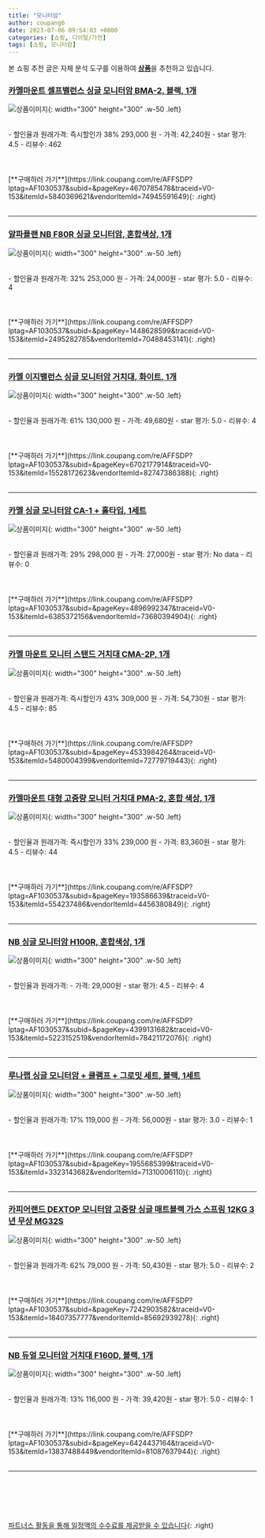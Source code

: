 ```yaml
---
title: "모니터암"
author: coupang6
date: 2023-07-06 09:54:03 +0800
categories: [쇼핑, 디이털/가전]
tags: [쇼핑, 모니터암]
---
```


본 쇼핑 추천 글은 자체 분석 도구를 이용하여 [**상품**](https://link.coupang.com/a/bao1ui)을 추천하고 있습니다.

### [카멜마운트 셀프밸런스 싱글 모니터암 BMA-2, 블랙, 1개](https://link.coupang.com/re/AFFSDP?lptag=AF1030537&subid=&pageKey=4670785478&traceid=V0-153&itemId=5840369621&vendorItemId=74945591649)

![상품이미지](https://thumbnail9.coupangcdn.com/thumbnails/remote/230x230ex/image/retail/images/2021/04/06/14/6/f6f9a344-4e1a-4f00-91f3-4e20ff884673.jpg){: width="300" height="300" .w-50 .left}


<br>
- 할인율과 원래가격: 즉시할인가 38%  293,000   원
- 가격: 42,240원
- star 평가: 4.5
- 리뷰수: 462
<br>
<br>
<br>
<br>
[**구매하러 가기**](https://link.coupang.com/re/AFFSDP?lptag=AF1030537&subid=&pageKey=4670785478&traceid=V0-153&itemId=5840369621&vendorItemId=74945591649){: .right}
<br>
<br>

---

### [알파플랜 NB F80R 싱글 모니터암, 혼합색상, 1개](https://link.coupang.com/re/AFFSDP?lptag=AF1030537&subid=&pageKey=1448628599&traceid=V0-153&itemId=2495282785&vendorItemId=70488453141)

![상품이미지](https://thumbnail8.coupangcdn.com/thumbnails/remote/230x230ex/image/retail/images/1498252933477952-4b03a0e7-4f7d-447e-b824-07d1fb1d7d7d.jpg){: width="300" height="300" .w-50 .left}


<br>
- 할인율과 원래가격: 32%  253,000   원
- 가격: 24,000원
- star 평가: 5.0
- 리뷰수: 4
<br>
<br>
<br>
<br>
[**구매하러 가기**](https://link.coupang.com/re/AFFSDP?lptag=AF1030537&subid=&pageKey=1448628599&traceid=V0-153&itemId=2495282785&vendorItemId=70488453141){: .right}
<br>
<br>

---

### [카멜 이지밸런스 싱글 모니터암 거치대, 화이트, 1개](https://link.coupang.com/re/AFFSDP?lptag=AF1030537&subid=&pageKey=6702177914&traceid=V0-153&itemId=15528172623&vendorItemId=82747386388)

![상품이미지](https://thumbnail6.coupangcdn.com/thumbnails/remote/230x230ex/image/rs_quotation_api/bapkveea/be920af5c08b4c28ba2d15414ea23d34.jpg){: width="300" height="300" .w-50 .left}


<br>
- 할인율과 원래가격: 61%  130,000   원
- 가격: 49,680원
- star 평가: 5.0
- 리뷰수: 4
<br>
<br>
<br>
<br>
[**구매하러 가기**](https://link.coupang.com/re/AFFSDP?lptag=AF1030537&subid=&pageKey=6702177914&traceid=V0-153&itemId=15528172623&vendorItemId=82747386388){: .right}
<br>
<br>

---

### [카멜 싱글 모니터암 CA-1 + 홀타입, 1세트](https://link.coupang.com/re/AFFSDP?lptag=AF1030537&subid=&pageKey=4896992347&traceid=V0-153&itemId=6385372156&vendorItemId=73680394904)

![상품이미지](https://thumbnail10.coupangcdn.com/thumbnails/remote/230x230ex/image/rs_quotation_api/a5cx8yn5/f21cf5be95a74169bbf45247ddefaace.jpg){: width="300" height="300" .w-50 .left}


<br>
- 할인율과 원래가격: 29%  298,000   원
- 가격: 27,000원
- star 평가: No data
- 리뷰수: 0
<br>
<br>
<br>
<br>
[**구매하러 가기**](https://link.coupang.com/re/AFFSDP?lptag=AF1030537&subid=&pageKey=4896992347&traceid=V0-153&itemId=6385372156&vendorItemId=73680394904){: .right}
<br>
<br>

---

### [카멜 마운트 모니터 스탠드 거치대 CMA-2P, 1개](https://link.coupang.com/re/AFFSDP?lptag=AF1030537&subid=&pageKey=4533984264&traceid=V0-153&itemId=5480004399&vendorItemId=72779719443)

![상품이미지](https://thumbnail9.coupangcdn.com/thumbnails/remote/230x230ex/image/rs_quotation_api/vl5klbc3/a39e2fba73b948b59bd9530534b9e4fb.jpg){: width="300" height="300" .w-50 .left}


<br>
- 할인율과 원래가격: 즉시할인가 43%  309,000   원
- 가격: 54,730원
- star 평가: 4.5
- 리뷰수: 85
<br>
<br>
<br>
<br>
[**구매하러 가기**](https://link.coupang.com/re/AFFSDP?lptag=AF1030537&subid=&pageKey=4533984264&traceid=V0-153&itemId=5480004399&vendorItemId=72779719443){: .right}
<br>
<br>

---

### [카멜마운트 대형 고중량 모니터 거치대 PMA-2, 혼합 색상, 1개](https://link.coupang.com/re/AFFSDP?lptag=AF1030537&subid=&pageKey=193586639&traceid=V0-153&itemId=554237486&vendorItemId=4456380849)

![상품이미지](https://thumbnail10.coupangcdn.com/thumbnails/remote/230x230ex/image/retail/images/2019/03/04/14/7/abe85ded-9110-4b0f-a108-780c4fcf011f.jpg){: width="300" height="300" .w-50 .left}


<br>
- 할인율과 원래가격: 즉시할인가 33%  239,000   원
- 가격: 83,360원
- star 평가: 4.5
- 리뷰수: 44
<br>
<br>
<br>
<br>
[**구매하러 가기**](https://link.coupang.com/re/AFFSDP?lptag=AF1030537&subid=&pageKey=193586639&traceid=V0-153&itemId=554237486&vendorItemId=4456380849){: .right}
<br>
<br>

---

### [NB 싱글 모니터암 H100R, 혼합색상, 1개](https://link.coupang.com/re/AFFSDP?lptag=AF1030537&subid=&pageKey=4399131682&traceid=V0-153&itemId=5223152519&vendorItemId=78421172076)

![상품이미지](https://thumbnail7.coupangcdn.com/thumbnails/remote/230x230ex/image/retail/images/2020/11/26/9/5/1cc08f50-add5-4bb1-9553-8a8370187baf.jpg){: width="300" height="300" .w-50 .left}


<br>
- 할인율과 원래가격: 
- 가격: 29,000원
- star 평가: 4.5
- 리뷰수: 4
<br>
<br>
<br>
<br>
[**구매하러 가기**](https://link.coupang.com/re/AFFSDP?lptag=AF1030537&subid=&pageKey=4399131682&traceid=V0-153&itemId=5223152519&vendorItemId=78421172076){: .right}
<br>
<br>

---

### [루나랩 싱글 모니터암 + 클램프 + 그로밋 세트, 블랙, 1세트](https://link.coupang.com/re/AFFSDP?lptag=AF1030537&subid=&pageKey=1955685399&traceid=V0-153&itemId=3323143682&vendorItemId=71310006110)

![상품이미지](https://thumbnail7.coupangcdn.com/thumbnails/remote/230x230ex/image/retail/images/2269831028309647-9d923918-d5ad-4543-9716-67856ec87956.jpg){: width="300" height="300" .w-50 .left}


<br>
- 할인율과 원래가격: 17%  119,000   원
- 가격: 56,000원
- star 평가: 3.0
- 리뷰수: 1
<br>
<br>
<br>
<br>
[**구매하러 가기**](https://link.coupang.com/re/AFFSDP?lptag=AF1030537&subid=&pageKey=1955685399&traceid=V0-153&itemId=3323143682&vendorItemId=71310006110){: .right}
<br>
<br>

---

### [카피어랜드 DEXTOP 모니터암 고중량 싱글 매트블랙 가스 스프링 12KG 3년 무상 MG32S](https://link.coupang.com/re/AFFSDP?lptag=AF1030537&subid=&pageKey=7242903582&traceid=V0-153&itemId=18407357777&vendorItemId=85692939278)

![상품이미지](https://thumbnail8.coupangcdn.com/thumbnails/remote/230x230ex/image/vendor_inventory/5b3b/5b65ea2017b2a1f35ad252bce4ef559ee0a83bbd9f115519e873ad512f9d.jpg){: width="300" height="300" .w-50 .left}


<br>
- 할인율과 원래가격: 62%  79,000   원
- 가격: 50,430원
- star 평가: 5.0
- 리뷰수: 2
<br>
<br>
<br>
<br>
[**구매하러 가기**](https://link.coupang.com/re/AFFSDP?lptag=AF1030537&subid=&pageKey=7242903582&traceid=V0-153&itemId=18407357777&vendorItemId=85692939278){: .right}
<br>
<br>

---

### [NB 듀얼 모니터암 거치대 F160D, 블랙, 1개](https://link.coupang.com/re/AFFSDP?lptag=AF1030537&subid=&pageKey=6424437164&traceid=V0-153&itemId=13837488449&vendorItemId=81087637944)

![상품이미지](https://thumbnail6.coupangcdn.com/thumbnails/remote/230x230ex/image/rs_quotation_api/yfzttydy/749705d57e05450992bf8f277e1a2f8c.jpg){: width="300" height="300" .w-50 .left}


<br>
- 할인율과 원래가격: 13%  116,000   원
- 가격: 39,420원
- star 평가: 5.0
- 리뷰수: 1
<br>
<br>
<br>
<br>
[**구매하러 가기**](https://link.coupang.com/re/AFFSDP?lptag=AF1030537&subid=&pageKey=6424437164&traceid=V0-153&itemId=13837488449&vendorItemId=81087637944){: .right}
<br>
<br>

---
<br><br><br><br><br> [파트너스 활동을 통해 일정액의 수수료를 제공받을 수 있습니다](https://link.coupang.com/a/bao1ui){: .right}